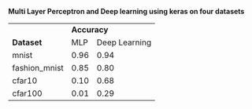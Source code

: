<strong>Multi Layer Perceptron and Deep learning using keras on four datasets</strong>
 
<table>
  <tr><td></td><td colspan=2><strong>Accuracy</strong></td></tr>
  <tr><td><strong>Dataset</bold></td><td><bold>MLP</strong></td><td><bold>Deep Learning</bold></td></tr>
  <tr><td>mnist</td><td>0.96</td><td>0.94</td></tr>
  <tr><td>fashion_mnist</td><td>0.85</td><td>0.80</td></tr>
  <tr><td>cfar10</td><td>0.10</td><td> 0.68</td></tr>
  <tr><td>cfar100</td><td>0.01</td><td>0.29</td></tr>
</table>

